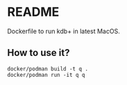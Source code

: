 README
====

Dockerfile to run kdb+ in latest MacOS.

## How to use it?

```
docker/podman build -t q .
docker/podman run -it q q
```

